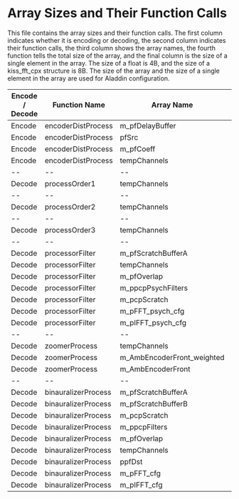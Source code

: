# Array Sizes and Their Function Calls

This file contains the array sizes and their function calls. The first column indicates whether it is encoding or decoding, the second column indicates their function calls, the third column shows the array names, the fourth function tells the total size of the array, and the final column is the size of a single element in the array. The size of a float is 4B, and the size of a kiss_fft_cpx structure is 8B. The size of the array and the size of a single element in the array are used for Aladdin configuration.

| Encode / Decode | Function Name | Array Name | Total Size | Element size |
|-----------------|---------------|------------|------------|--------------|
| Encode | encoderDistProcess | m_pfDelayBuffer | 83720 | 4 |
| Encode | encoderDistProcess | pfSrc | 4096 | 4 |
| Encode | encoderDistProcess | m_pfCoeff | 64 | 4 |
| Encode | encoderDistProcess | tempChannels | 65536 | 4 |
|--|--|--|--|--|
| Decode | processOrder1 | tempChannels | 12288 | 4 |
|--|--|--|--|--|
| Decode | processOrder2 | tempChannels | 20480 | 4 |
|--|--|--|--|--|
| Decode | processOrder3 | tempChannels | 28672 | 4 |
|--|--|--|--|--|
| Decode | processorFilter | m_pfScratchBufferA | 8192 | 4 |
| Decode | processorFilter | tempChannels | 65536 | 4 |
| Decode | processorFilter | m_pfOverlap | 6400 | 4 |
| Decode | processorFilter | m_ppcpPsychFilters | 32800 | 8 |
| Decode | processorFilter | m_pcpScratch | 8200 | 8 |
| Decode | processorFilter | m_pFFT_psych_cfg | 24 | 24 |
| Decode | processorFilter | m_pIFFT_psych_cfg | 24 | 24 |
|--|--|--|--|--|
| Decode | zoomerProcess | tempChannels | 65536 | 4 |
| Decode | zoomerProcess | m_AmbEncoderFront_weighted | 64 | 4 |
| Decode | zoomerProcess | m_AmbEncoderFront | 64 | 4 |
|--|--|--|--|--|
| Decode | binauralizerProcess | m_pfScratchBufferA | 8192 | 4 |
| Decode | binauralizerProcess | m_pfScratchBufferB | 8192 | 4 |
| Decode | binauralizerProcess | m_pcpScratch | 8200 | 8 |
| Decode | binauralizerProcess | m_ppcpFilters | 262400 | 8 |
| Decode | binauralizerProcess | m_pfOverlap | 1112 | 4 |
| Decode | binauralizerProcess | tempChannels | 65536 | 4 |
| Decode | binauralizerProcess | ppfDst | 8192 | 4 |
| Decode | binauralizerProcess | m_pFFT_cfg | 24 | 24 |
| Decode | binauralizerProcess | m_pIFFT_cfg | 24 | 24 |
